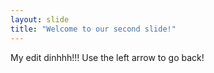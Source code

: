 ```yaml
---
layout: slide
title: "Welcome to our second slide!"
---
```

My edit dinhhh!!!
Use the left arrow to go back!
